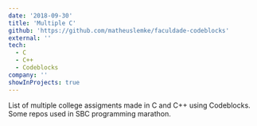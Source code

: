 ```yaml
---
date: '2018-09-30'
title: 'Multiple C'
github: 'https://github.com/matheuslemke/faculdade-codeblocks'
external: ''
tech:
  - C
  - C++
  - Codeblocks
company: ''
showInProjects: true
---
```


List of multiple college assigments made in C and C++ using Codeblocks. Some repos used in SBC programming marathon.
